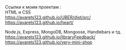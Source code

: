 Ссылки к моим проектам :  
HTML и CSS  
https://avarets123.github.io/UBER/dist/src/  
https://avarets123.github.io/heart/   
  
Node.js, Express, MongoDB, Mongoose, Handlebars и тд.  
https://avarets123.github.io/libraryFeedback/  
https://avarets123.github.io/very-mini-shop
